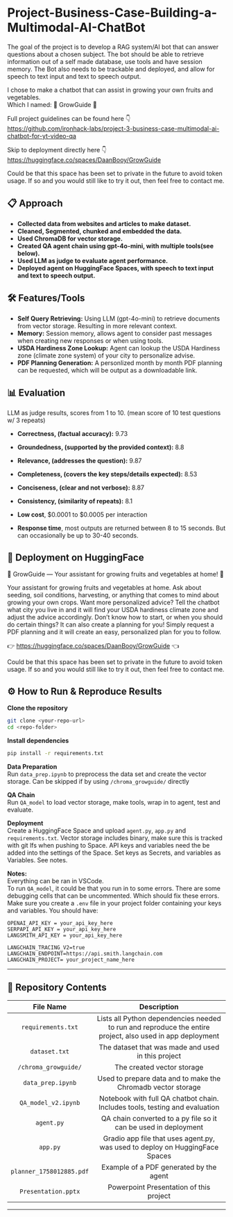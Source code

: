 # Project-Business-Case-Building-a-Multimodal-AI-ChatBot

The goal of the project is to develop a RAG system/AI bot that can answer questions about a chosen subject. The bot should be able to retrieve information out of a self made database, use tools and have session memory. The Bot also needs to be trackable and deployed, and allow for speech to text input and text to speech output.

I chose to make a chatbot that can assist in growing your own fruits and vegetables.  
Which I named: 🌱 GrowGuide 🌱

Full project guidelines can be found here 👇  
https://github.com/ironhack-labs/project-3-business-case-multimodal-ai-chatbot-for-yt-video-qa

Skip to deployment directly here 👇  
https://huggingface.co/spaces/DaanBooy/GrowGuide

Could be that this space has been set to private in the future to avoid token usage. If so and you would still like to try it out, then feel free to contact me.

## 📋 Approach

 - **Collected data from websites and articles to make dataset.**
 - **Cleaned, Segmented, chunked and embedded the data.**
 - **Used ChromaDB for vector storage.**
 - **Created QA agent chain using gpt-4o-mini, with multiple tools(see below).**
 - **Used LLM as judge to evaluate agent performance.**
 - **Deployed agent on HuggingFace Spaces, with speech to text input and text to speech output.**

 ## 🛠️ Features/Tools

 - **Self Query Retrieving:** Using LLM (gpt-4o-mini) to retrieve documents from vector storage. Resulting in more relevant context.
 - **Memory:** Session memory, allows agent to consider past messages when creating new responses or when using tools.
 - **USDA Hardiness Zone Lookup:** Agent can lookup the USDA Hardiness zone (climate zone system) of your city to personalize advise.
 - **PDF Planning Generation:** A personlized month by month PDF planning can be requested, which will be output as a downloadable link.


## 📊 Evaluation
LLM as judge results, scores from 1 to 10. (mean score of 10 test questions w/ 3 repeats)
- **Correctness, (factual accuracy):** 9.73 
- **Groundedness, (supported by the provided context):** 8.8 
- **Relevance, (addresses the question):** 9.87 
- **Completeness, (covers the key steps/details expected):** 8.53 
- **Conciseness, (clear and not verbose):** 8.87 
- **Consistency, (similarity of repeats):** 8.1  

- **Low cost**, $0.0001 to $0.0005 per interaction
- **Response time**, most outputs are returned between 8 to 15 seconds. But can occasionally be up to 30-40 seconds.


## 🤗 Deployment on HuggingFace

🌱 GrowGuide — Your assistant for growing fruits and vegetables at home! 🌱

Your assistant for growing fruits and vegetables at home. Ask about seeding, soil conditions, harvesting, or anything that comes to mind about growing your own crops.
Want more personalized advice? Tell the chatbot what city you live in and it will find your USDA hardiness climate zone and adjust the advice accordingly.
Don’t know how to start, or when you should do certain things? It can also create a planning for you! Simply request a PDF planning and it will create an easy, personalized plan for you to follow.

👉 https://huggingface.co/spaces/DaanBooy/GrowGuide 👈

Could be that this space has been set to private in the future to avoid token usage. If so and you would still like to try it out, then feel free to contact me.

## ⚙️ How to Run & Reproduce Results
**Clone the repository**

```bash
git clone <your-repo-url>
cd <repo-folder>
```

**Install dependencies**

```bash
pip install -r requirements.txt
```

**Data Preparation**  
Run `data_prep.ipynb` to preprocess the data set and create the vector storage. Can be skipped if by using `/chroma_growguide/` directly

**QA Chain**  
Run `QA_model` to load vector storage, make tools, wrap in to agent, test and evaluate.

**Deployment**  
Create a HuggingFace Space and upload `agent.py`, `app.py` and `requirements.txt`.
Vector storage includes binary, make sure this is tracked with git lfs when pushing to Space.
API keys and variables need the be added into the settings of the Space. Set keys as Secrets, and variables as Variables. See notes.

**Notes:**  
Everything can be ran in VSCode.  
To run `QA_model`, it could be that you run in to some errors. There are some debugging cells that can be uncommented. Which should fix these errors.
Make sure you create a `.env` file in your project folder containing your keys and variables. You should have:
```
OPENAI_API_KEY = your_api_key_here
SERPAPI_API_KEY = your_api_key_here
LANGSMITH_API_KEY = your_api_key_here

LANGCHAIN_TRACING_V2=true
LANGCHAIN_ENDPOINT=https://api.smith.langchain.com
LANGCHAIN_PROJECT= your_project_name_here
```

---

## 📂 Repository Contents

| File Name | Description |
:-----------:|:-------------:|
| `requirements.txt` | Lists all Python dependencies needed to run and reproduce the entire project, also used in app deployment |
| `dataset.txt` | The dataset that was made and used in this project |
| `/chroma_growguide/` | The created vector storage |
| `data_prep.ipynb` | Used to prepare data and to make the Chromadb vector storage |
| `QA_model_v2.ipynb` | Notebook with full QA chatbot chain. Includes tools, testing and evaluation |
| `agent.py` | QA chain converted to a py file so it can be used in deployment |
| `app.py` | Gradio app file that uses agent.py, was used to deploy on HuggingFace Spaces |
| `planner_1758012885.pdf` | Example of a PDF generated by the agent |
| `Presentation.pptx` | Powerpoint Presentation of this project |

---
